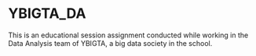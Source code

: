 # YBIGTA_DA
This is an educational session assignment conducted while working in the Data Analysis team of YBIGTA, a big data society in the school.
